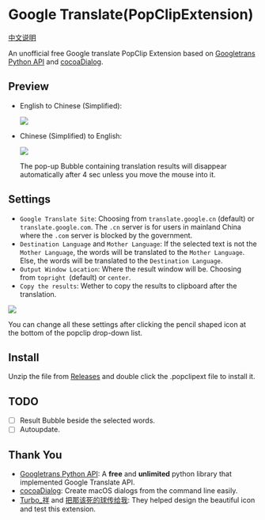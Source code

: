 # Google Translate(PopClipExtension)
[中文说明](https://github.com/wizyoung/googletranslate.popclipext/blob/master/README_CN.md)

An unofficial free Google translate PopClip Extension based on [Googletrans Python API](https://github.com/ssut/py-googletrans) and [cocoaDialog](https://cocoadialog.com/).

## Preview

- English to Chinese (Simplified):

  ![](https://github.com/wizyoung/googletranslate.popclipext/blob/master/screenshots/en2cn.gif)

- Chinese (Simplified) to English:

  ![](https://github.com/wizyoung/googletranslate.popclipext/blob/master/screenshots/cn2en.gif)

  The pop-up Bubble containing translation results will disappear automatically after 4 sec unless you move the mouse into it.

## Settings

- `Google Translate Site`: Choosing from `translate.google.cn` (default) or `translate.google.com`. The `.cn` server is for users in mainland China where the `.com` server is blocked by the government. 
- `Destination Language` and `Mother Language`: If the selected text is not the `Mother Language`, the words will be translated to the `Mother Language`. Else, the words will be translated to the `Destination Language`.
- `Output Window Location`: Where the result window will be. Choosing from `topright `(default) or `center`.
- `Copy the results`: Wether to copy the results to clipboard after the translation.

![](https://github.com/wizyoung/googletranslate.popclipext/blob/master/screenshots/settings.png?raw=true)

You can change all these settings after clicking the pencil shaped icon at the bottom of the popclip drop-down list.

## Install

Unzip the file from [Releases](https://github.com/wizyoung/googletranslate.popclipext/releases) and double click the .popclipext file to install it.

## TODO

- [ ] Result Bubble beside the selected words.
- [ ] Autoupdate.

## Thank You

- [Googletrans Python API](https://github.com/ssut/py-googletrans): A **free** and **unlimited** python library that implemented Google Translate API.
- [cocoaDialog](https://cocoadialog.com/): Create macOS dialogs from the command line easily.
- [Turbo_祥](https://weibo.com/u/2627732300?topnav=1&wvr=6&topsug=1) and [把那该死的球传给我](https://weibo.com/u/2282786300?refer_flag=1001030101_): They helped design the beautiful icon and test this extension.

